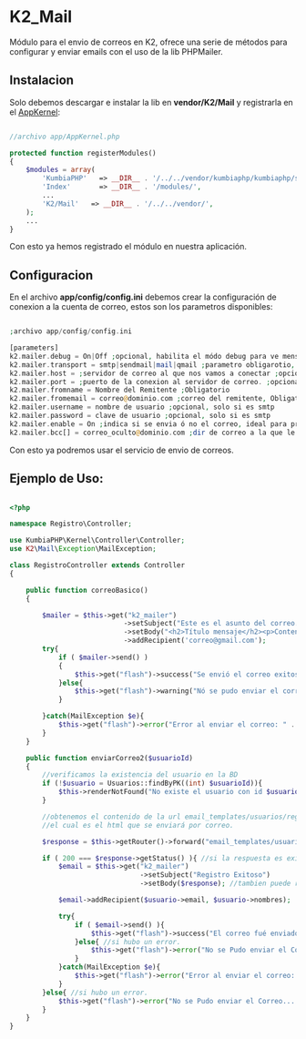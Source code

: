 K2_Mail
=======
Módulo para el envio de correos en K2, ofrece una serie de métodos para configurar y enviar emails con el uso de la lib PHPMailer.

Instalacion
-----------

Solo debemos descargar e instalar la lib en **vendor/K2/Mail** y registrarla en el [AppKernel](https://github.com/manuelj555/k2/blob/master/doc/app_kernel.rst):

```php

//archivo app/AppKernel.php

protected function registerModules()
{
    $modules = array(
        'KumbiaPHP'   => __DIR__ . '/../../vendor/kumbiaphp/kumbiaphp/src/',
        'Index'       => __DIR__ . '/modules/',
        ...
        'K2/Mail'   => __DIR__ . '/../../vendor/',
    );
    ...
}
```

Con esto ya hemos registrado el módulo en nuestra aplicación.

Configuracion
-------------

En el archivo **app/config/config.ini** debemos crear la configuración de conexion a la cuenta de correo, estos son los parametros disponibles:

```php

;archivo app/config/config.ini

[parameters]
k2.mailer.debug = On|Off ;opcional, habilita el módo debug para ve mensajes de error en desarrollo.
k2.mailer.transport = smtp|sendmail|mail|qmail ;parametro obligarotio, debe tener alguna de esas opciones.
k2.mailer.host = ;servidor de correo al que nos vamos a conectar ;opcional, solo si es smtp
k2.mailer.port = ;puerto de la conexion al servidor de correo. ;opcional, solo si es smtp
k2.mailer.fromname = Nombre del Remitente ;Obligatorio
k2.mailer.fromemail = correo@dominio.com ;correo del remitente, Obligatorio
k2.mailer.username = nombre de usuario ;opcional, solo si es smtp
k2.mailer.password = clave de usuario ;opcional, solo si es smtp
k2.mailer.enable = On ;indica si se envia ó no el correo, ideal para pruebas sin envio de correo. Opcional, On por defecto
k2.mailer.bcc[] = correo_oculto@dominio.com ;dir de correo a la que le llegan todos los correos enviados. Opcional
```

Con esto ya podremos usar el servicio de envio de correos.

Ejemplo de Uso:
---------------
```php

<?php

namespace Registro\Controller;

use KumbiaPHP\Kernel\Controller\Controller;
use K2\Mail\Exception\MailException;

class RegistroController extends Controller
{

    public function correoBasico()
    {

        $mailer = $this->get("k2_mailer")
                            ->setSubject("Este es el asunto del correo...!!!")
                            ->setBody("<h2>Título mensaje</h2><p>Contenido del mensaje...</p>")
                            ->addRecipient('correo@gmail.com');
        try{
            if ( $mailer->send() )
            {
                $this->get("flash")->success("Se envió el correo exitosamente...!!!");
            }else{
                $this->get("flash")->warning("Nó se pudo enviar el correo");
            }

        }catch(MailException $e){
            $this->get("flash")->error("Error al enviar el correo: " . $e->getMessage());
        }
    }

    public function enviarCorreo2($usuarioId)
    {
        //verificamos la existencia del usuario en la BD
        if (!$usuario = Usuarios::findByPK((int) $usuarioId)){
            $this->renderNotFound("No existe el usuario con id $usuarioId");
        }

        //obtenemos el contenido de la url email_templates/usuarios/registro/{id}
        //el cual es el html que se enviará por correo.

        $response = $this->getRouter()->forward("email_templates/usuarios/registro/$usuarioId");

        if ( 200 === $response->getStatus() ){ //si la respuesta es exitosa.
            $email = $this->get("k2_mailer")
                                ->setSubject("Registro Exitoso")
                                ->setBody($response); //tambien puede recibir un objeto Response

            $email->addRecipient($usuario->email, $usuario->nombres);

            try{
                if ( $email->send() ){
                    $this->get("flash")->success("El correo fué enviado con éxito...!!!");
                }else{ //si hubo un error.
                    $this->get("flash")->error("No se Pudo enviar el Correo...!!!");
                }
            }catch(MailException $e){
                $this->get("flash")->error("Error al enviar el correo: " . $e->getMessage());
            }
        }else{ //si hubo un error.
            $this->get("flash")->error("No se Pudo enviar el Correo...!!!");
        }
    }
}
```